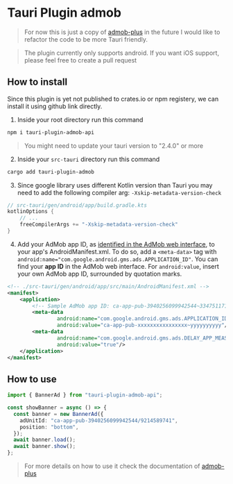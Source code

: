 # Tauri Plugin admob

> For now this is just a copy of [admob-plus](https://github.com/admob-plus/admob-plus) in the future I would like to refactor the code to be more Tauri friendly.

> The plugin currently only supports android. If you want iOS support, please feel free to create a pull request

## How to install

Since this plugin is yet not published to crates.io or npm registery, we can install it using github link directly.

1. Inside your root directory run this command

```bash
npm i tauri-plugin-admob-api
```

> You might need to update your tauri version to "2.4.0" or more

2. Inside your `src-tauri` directory run this command

```bash
cargo add tauri-plugin-admob
```

3. Since google library uses different Kotlin version than Tauri you may need to add the following compiler
   arg: `-Xskip-metadata-version-check`

```kotlin
// src-tauri/gen/android/app/build.gradle.kts
kotlinOptions {
    // ...
    freeCompilerArgs += "-Xskip-metadata-version-check"
}
```

4. Add your AdMob app ID, as [identified in the AdMob web interface](https://support.google.com/admob/answer/7356431),
   to your app's AndroidManifest.xml.
   To do so, add a `<meta-data>` tag with `android:name="com.google.android.gms.ads.APPLICATION_ID"`. You can find your
   **app ID** in the AdMob web interface. For `android:value`, insert your own AdMob app ID, surrounded by quotation
   marks.

```xml
<!-- ./src-tauri/gen/android/app/src/main/AndroidManifest.xml -->
<manifest>
    <application>
        <!-- Sample AdMob app ID: ca-app-pub-3940256099942544~3347511713 -->
        <meta-data
                android:name="com.google.android.gms.ads.APPLICATION_ID"
                android:value="ca-app-pub-xxxxxxxxxxxxxxxx~yyyyyyyyyy"/>
        <meta-data
                android:name="com.google.android.gms.ads.DELAY_APP_MEASUREMENT_INIT"
                android:value="true"/>
    </application>
</manifest>
```

## How to use

```ts
import { BannerAd } from "tauri-plugin-admob-api";

const showBanner = async () => {
  const banner = new BannerAd({
    adUnitId: "ca-app-pub-3940256099942544/9214589741",
    position: "bottom",
  });
  await banner.load();
  await banner.show();
};
```

> For more details on how to use it check the documentation of [admob-plus](https://github.com/admob-plus/admob-plus)
